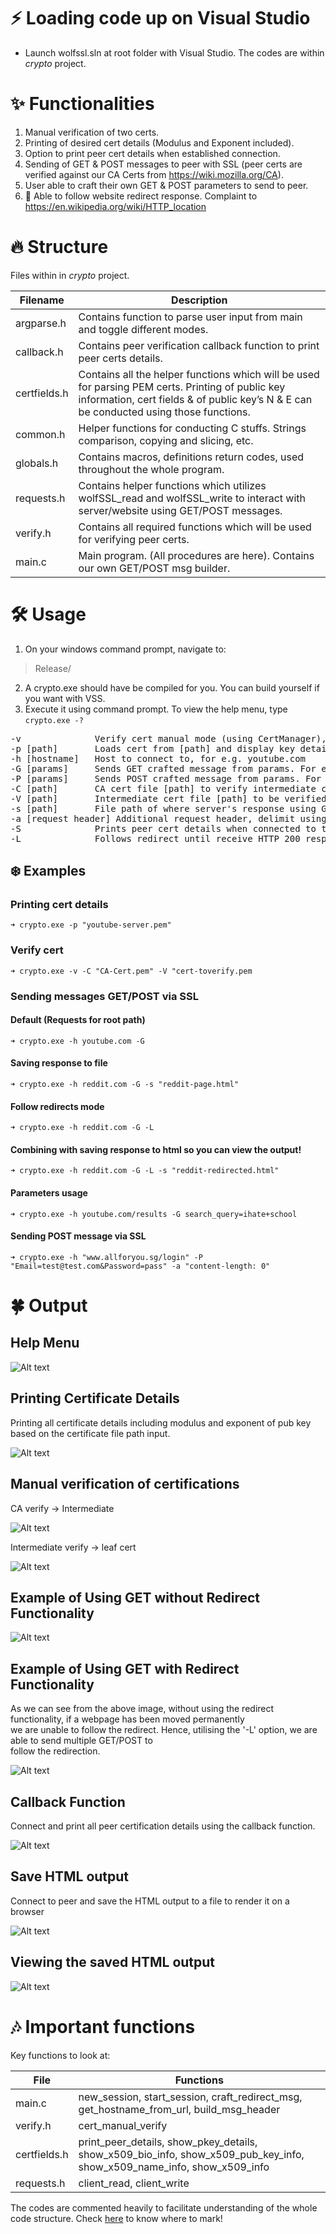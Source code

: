 # ⚡ Loading code up on Visual Studio
- Launch wolfssl.sln at root folder with Visual Studio. The codes are within *crypto* project.

# ✨ Functionalities
1. Manual verification of two certs. 
2. Printing of desired cert details (Modulus and Exponent included).
3. Option to print peer cert details when established connection.
4. Sending of GET & POST messages to peer with SSL (peer certs are verified against our CA Certs from https://wiki.mozilla.org/CA).
5. User able to craft their own GET & POST parameters to send to peer.
6. :star2: Able to follow website redirect response. Complaint to https://en.wikipedia.org/wiki/HTTP_location


# 🔥 Structure
Files within in *crypto* project.

| Filename | Description |
| --- | --- |
| argparse.h | Contains function to parse user input from main and toggle different modes. |
| callback.h | Contains peer verification callback function to print peer certs details. |
| certfields.h | Contains all the helper functions which will be used for parsing PEM certs. Printing of public key information, cert fields & of public key’s N & E can be conducted using those functions. |
| common.h | Helper functions for conducting C stuffs. Strings comparison, copying and slicing, etc. |
| globals.h | Contains macros, definitions return codes, used throughout the whole program. |
| requests.h | Contains helper functions which utilizes wolfSSL_read and wolfSSL_write to interact with server/website using GET/POST messages. |
| verify.h | Contains all required functions which will be used for verifying peer certs. 
| main.c | Main program. (All procedures are here). Contains our own GET/POST msg builder. |


# 🛠️ Usage
1. On your windows command prompt, navigate to:
> Release/
2. A crypto.exe should have be compiled for you. You can build yourself if you want with VSS.
3. Execute it using command prompt. To view the help menu, type `crypto.exe -?`
<pre>
-v              Verify cert manual mode (using CertManager), please specify -C and -V certs.
-p [path]       Loads cert from [path] and display key details (With M & E inclusive)
-h [hostname]   Host to connect to, for e.g. youtube.com
-G [params]     Sends GET crafted message from params. For example sch=sit&name=luliming. Concat with '&' symbol.
-P [params]     Sends POST crafted message from params. For example sch=sit&name=luliming. Concat with '&' symbol.
-C [path]       CA cert file [path] to verify intermediate cert.
-V [path]       Intermediate cert file [path] to be verified by CA cert specified.
-s [path]       File path of where server's response using GET/POST will be saved into.
-a [request header] Additional request header, delimit using '&' E.g. "Connection: close&Content-Length: 0"
-S 				Prints peer cert details when connected to them.
-L              Follows redirect until receive HTTP 200 response.
</pre>

## ❄️ Examples
### Printing cert details
`➜ crypto.exe -p "youtube-server.pem"`

### Verify cert
`➜ crypto.exe -v -C "CA-Cert.pem" -V "cert-toverify.pem`

### Sending messages GET/POST via SSL
#### Default (Requests for root path)
`➜ crypto.exe -h youtube.com -G` 

#### Saving response to file
`➜ crypto.exe -h reddit.com -G -s "reddit-page.html"`

#### Follow redirects mode
`➜ crypto.exe -h reddit.com -G -L`

#### Combining with saving response to html so you can view the output!
`➜ crypto.exe -h reddit.com -G -L -s "reddit-redirected.html"`

#### Parameters usage
`➜ crypto.exe -h youtube.com/results -G search_query=ihate+school`

#### Sending POST message via SSL
`➜ crypto.exe -h "www.allforyou.sg/login" -P "Email=test@test.com&Password=pass" -a "content-length: 0"`


# 🍀 Output
## Help Menu
![Alt text](Screenshots/Help%20Menu.png?raw=true "Title")

## Printing Certificate Details
Printing all certificate details including modulus and exponent of pub key based on the certificate file path input.

![Alt text](Screenshots/Printint%20Cert%20Details.png?raw=true "Title")

## Manual verification of certifications
CA verify -> Intermediate

![Alt text](Screenshots/CA%20verify.png?raw=true "Title")

Intermediate verify -> leaf cert

![Alt text](Screenshots/Intermediate%20verify.png?raw=true "Title")

## Example of Using GET without Redirect Functionality
![Alt text](Screenshots/GET%20without%20Redirect.png?raw=true "Title")

## Example of Using GET with Redirect Functionality
As we can see from the above image, without using the redirect functionality, if a webpage has been moved permanently <br/>
we are unable to follow the redirect. Hence, utilising the '-L' option, we are able to send multiple GET/POST to <br/>
follow the redirection. <br/>

![Alt text](Screenshots/With%20redirect.png?raw=true "Title")

## Callback Function
Connect and print all peer certification details using the callback function.

![Alt text](Screenshots/callback%20function.png?raw=true "Title")

## Save HTML output
Connect to peer and save the HTML output to a file to render it on a browser

![Alt text](Screenshots/save%20html%20output.png?raw=true "Title")

## Viewing the saved HTML output
![Alt text](Screenshots/open%20page.png?raw=true "Title")

# 🎶 Important functions
Key functions to look at:

| File | Functions |
| --- | --- |
| main.c | new_session, start_session, craft_redirect_msg, get_hostname_from_url, build_msg_header |
| verify.h | cert_manual_verify |
| certfields.h | print_peer_details, show_pkey_details, show_x509_bio_info, show_x509_pub_key_info, show_x509_name_info, show_x509_info |
| requests.h | client_read, client_write |


The codes are commented heavily to facilitate understanding of the whole code structure. Check [here](#-structure) to know where to mark! 



